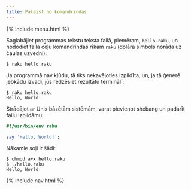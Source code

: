```yaml
---
title: Palaist no komandrindas
---
```


{% include menu.html %}

Saglabājiet programmas tekstu teksta failā, piemēram, `hello.raku`, un nododiet faila ceļu komandrindas rīkam `raku` (dolāra simbols norāda uz čaulas uzvedni):

```console
$ raku hello.raku
```

Ja programmā nav kļūdu, tā tiks nekavējoties izpildīta, un, ja tā ģenerē jebkādu izvadi, jūs redzēsiet rezultātu terminālī:

```console
$ raku hello.raku 
Hello, World!
```

Strādājot ar Unix bāzētām sistēmām, varat pievienot shebang un padarīt failu izpildāmu:

```raku
#!/usr/bin/env raku

say 'Hello, World!';
```

Nākamie soļi ir šādi:

```console
$ chmod a+x hello.raku
$ ./hello.raku
Hello, World!
```

{% include nav.html %}